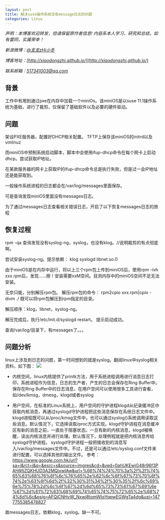 ```yaml
---
layout: post
title: 解决suse操作系统没有message日志的问题
categories: Linux
---
```

*声明：本博客欢迎转发，但请保留原作者信息! 内容系本人学习、研究和总结，如有雷同，实属荣幸！*
 
*新浪微博：[@支支zHi小冬](http://weibo.com/u/1596536485/home?wvr=5)*

*博客地址：[http://xiaodongzhi.github.io/](http://xiaodongzhi.github.io/)*

*联系邮箱：517341003@qq.com*

 


## 背景

工作中有用到通过pxe在内存中加载一个miniOs。该miniOS是以suse 11.1操作系统为基础，进行了裁剪，仅保留了基础软件以及必要的硬件驱动。

## 问题

架设PXE服务器，配置好DHCP相关配置。
TFTP上保存该miniOS的initrd以及vmlinuz

而miniOS中预制系统启动脚本，脚本中会使用ifup-dhcp命令在每个网卡上启动dhcp。尝试获取IP地址。

在某款服务器的网卡上获取IP的ifup-dhcp命令总是执行失败，但是过一会IP地址还是能获取到。

一般操作系统进程的日志都会在/var/log/messages里面保存。

可是查询发现miniOS里面没有messages日志。

为了通过messages日志查看相关错误日志，开启了以下恢复messages日志的旅程

## 恢复过程 ##
rpm -qa 查询发现没有syslog-ng，syslog，也没有klog。//说明裁剪的有点彻底啊。

尝试安装syslog-ng。提示依赖：
klog
syslogd
libnet.so.0

由于miniOS是在内存中运行，将以上三个rpm包上传到miniOS后，使用rpm -ivh xxx.rpm后，发现......擦！安装需要xxM空间。目测内存中的miniOS空间不足无法安装。

无奈只能，分别解压rpm包。
解压rpm包的命令：
rpm2cpio  xxx.rpm|cpio -divm ./
既可以将rpm包解压到rpm指定的目录。

解压顺序：klog，libnet，syslog-ng。

解压完成后，执行/etc/init.d/syslogd restart。
提示启动成功。

查询/var/log/目录下，有messages了。。。


## 问题分析 ##
linux上涉及到日志的问题，第一时间想到的就是syslog。翻阅linux中syslog相关资料，如下图：
![](http://i.imgur.com/hjdRMZ7.png)



- 内核空间，linux内核提供了printk方法，用于系统进程调用进行消息日志打印，系统进程作为信息，日志的生产者，产生的日志会保存在Ring Buffer中。保存在Ring Buffer中的日志消息，在用户空间可以使用很多工具进行查看，如/dev/kmsg，dmesg，klogd或者syslog

- 用户空间，在标准的Linux系统上，用户空间的守护进程klogd从纪录缓冲区中获取内核消息，再通过syslogd守护进程把这些消息保存在系统日志文件中。klogd进程既可以从/proc/kmsg文件中，也可以通过syslog()系统调用读取这些消息。默认情况下，它选择读取/proc方式实现。klogd守护进程在消息缓冲区有新的消息之前，一直处于阻塞状态。一旦有新的内核消息，klogd被唤醒，读出内核消息并进行处理。默认情况下，处理例程就是把内核消息传给syslogd守护进程。
syslogd守护进程一般把接收到的消息写入/var/log/messages文件中。不过，还是可以通过/etc/syslog.conf文件来进行配置，可以选择其他的输出文件。
参考：https://www.google.com.hk/url?sa=i&rct=j&q=&esrc=s&source=imgres&cd=&ved=0ahUKEwjG48r96f3PAhWIjZQKHUD3A2MQjxwIAw&url=%68%74%74%70%3a%2f%2f%74%65%63%68%76%6f%6c%76%65%2e%62%6c%6f%67%73%70%6f%74%2e%63%6f%6d%2f%32%30%31%34%2f%30%35%2f%6c%69%6e%75%78%2d%6c%6f%67%2d%6d%65%73%73%61%67%69%6e%67%2d%61%72%63%68%69%74%65%74%75%72%65%2e%68%74%6d%6c&psig=AFQjCNHvW_Nxwj8tomWIqYqpwEGWgTa4dg&ust=1477755385478827

故messages日志，依赖klog，syslog。缺一不可。